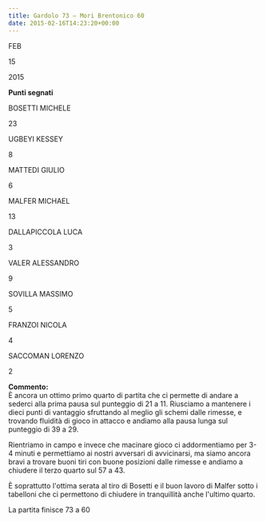 ```yaml
---
title: Gardolo 73 – Mori Brentonico 60
date: 2015-02-16T14:23:20+00:00
---
```

FEB

15

2015

**Punti segnati**

BOSETTI MICHELE

23

UGBEYI KESSEY

8

MATTEDI GIULIO

6

MALFER MICHAEL

13

DALLAPICCOLA LUCA

3

VALER ALESSANDRO

9

SOVILLA MASSIMO

5

FRANZOI NICOLA

4

SACCOMAN LORENZO

2

**Commento:**  
È ancora un ottimo primo quarto di partita che ci permette di andare a sederci alla prima pausa sul punteggio di 21 a 11. Riusciamo a mantenere i dieci punti di vantaggio sfruttando al meglio gli schemi dalle rimesse, e trovando fluidità di gioco in attacco e andiamo alla pausa lunga sul punteggio di 39 a 29.

Rientriamo in campo e invece che macinare gioco ci addormentiamo per 3-4 minuti e permettiamo ai nostri avversari di avvicinarsi, ma siamo ancora bravi a trovare buoni tiri con buone posizioni dalle rimesse e andiamo a chiudere il terzo quarto sul 57 a 43.

È soprattutto l'ottima serata al tiro di Bosetti e il buon lavoro di Malfer sotto i tabelloni che ci permettono di chiudere in tranquillità anche l'ultimo quarto.

La partita finisce 73 a 60